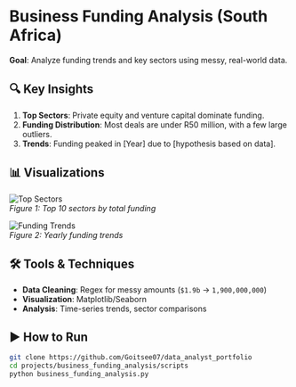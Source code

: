 # Business Funding Analysis (South Africa)  
**Goal**: Analyze funding trends and key sectors using messy, real-world data.  

## 🔍 Key Insights  
1. **Top Sectors**: Private equity and venture capital dominate funding.  
2. **Funding Distribution**: Most deals are under R50 million, with a few large outliers.  
3. **Trends**: Funding peaked in [Year] due to [hypothesis based on data].  

## 📊 Visualizations  
![Top Sectors](visuals/top_sectors.png)  
*Figure 1: Top 10 sectors by total funding*  

![Funding Trends](visuals/funding_trends.png)  
*Figure 2: Yearly funding trends*  

## 🛠️ Tools & Techniques  
- **Data Cleaning**: Regex for messy amounts (`$1.9b` → `1,900,000,000`)  
- **Visualization**: Matplotlib/Seaborn  
- **Analysis**: Time-series trends, sector comparisons  

## ▶️ How to Run  
```bash
git clone https://github.com/Goitsee07/data_analyst_portfolio
cd projects/business_funding_analysis/scripts
python business_funding_analysis.py
